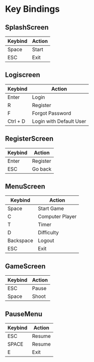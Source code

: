 # Key Bindings

## SplashScreen
| Keybind | Action |
| ------- | ------ |
| Space | Start |
| ESC | Exit |

## Logiscreen
| Keybind | Action |
| ------- | ------ |
| Enter | Login |
| R | Register |
| F | Forgot Password |
| Ctrl + D | Login with Default User |

## RegisterScreen
| Keybind | Action |
| ------- | ------ |
| Enter | Register |
| ESC | Go back |

## MenuScreen
| Keybind | Action |
| ------- | ------ |
| Space | Start Game |
| C | Computer Player |
| T | Timer |
| D | Difficulty |
| Backspace | Logout |
| ESC | Exit |

## GameScreen
| Keybind | Action |
| ------- | ------ |
| ESC | Pause |
| Space | Shoot |

## PauseMenu
| Keybind | Action |
| ------- | ------ |
| ESC | Resume |
| SPACE | Resume |
| E | Exit |
